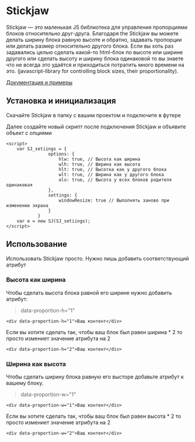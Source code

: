 # Stickjaw

[logo]:https://xakplant.ru/wp-content/uploads/2018/08/xakpl_stickjaw1.png

Stickjaw — это маленькая JS библиотека для управления пропорциями блоков относительно друг-друга. Благодаря the Stickjaw вы можете делать ширину блока равную высоте и обратно, задавать пропорции или делать размер относительно другого блока. Если вы хоть раз задавались целью сделать какой-то html-блок по высоте или ширине другого или сделать высоту и ширину блока одинаковой то вы знаете что не всегда это удаётся и приходиться потратить много времени на это. (javascript-library for controlling block sizes, their proportionality).

[Документация и примеры](https://xakplant.ru/stickjaw/)

## Установка и инициализация

Скачайте Stickjaw в папку с вашим проектом и подключите в футере

Далее создайте новый скрипт после подключения Stickjaw и объявите объект с опциями

```JS
<script>
    var SJ_setiings = {
                options: {
                    hlw: true, // Высота как ширина
                    wlh: true, // Ширина как высота
                    hlt: true, // Высотка как у другого блока
                    wlt: true, // Ширина как у другого блока
                    alo: true, // Высота у всех блоков родителя одинаковая
                },
                settings: {
                    windowResize: true // Выполнять заново при изменении экрана
                }
            }
    var e = new SJ(SJ_setiings);
</script>
```

## Использование

Использовать Stickjaw просто. Нужно лишь добавить соответствующий атрибут

### Высота как ширина
Чтобы сделать высота блока равной его ширине нужно добавить атрибут:

> data-proportion-h="1"

```
<div data-proportion-h="1">Ваш контент</div>
```
Если вы хотите сделать так, чтобы ваш блок был равен ширина * 2 то просто измениет значение атрибута на 2
```
<div data-proportion-h="2">Ваш контент</div>
```

### Ширина как высота

Чтобы сделать ширину блока равную его высторе добавьте атрибут к вашему блоку.

> data-proportion-w="1"

```
<div data-proportion-w="1">Ваш контент</div>
```

Если вы хотите сделать так, чтобы ваш блок был равен высота * 2 то просто измениет значение атрибута на 2

```
<div data-proportion-w="2">Ваш контент</div>
```
